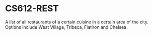 # CS612-REST

A list of all restaurants of a certain cuisine in a certain area of the city. Options include West Village, Tribeca, Flatiron and Chelsea.
